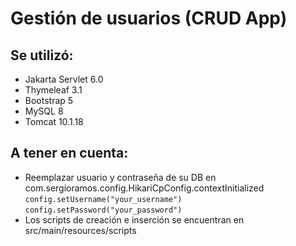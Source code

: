 # Gestión de usuarios (CRUD App)
## Se utilizó:
- Jakarta Servlet 6.0
- Thymeleaf 3.1
- Bootstrap 5
- MySQL 8
- Tomcat 10.1.18

## A tener en cuenta:
- Reemplazar usuario y contraseña de su DB en com.sergioramos.config.HikariCpConfig.contextInitialized
`config.setUsername("your_username")`
`config.setPassword("your_password")`
- Los scripts de creación e inserción se encuentran en src/main/resources/scripts